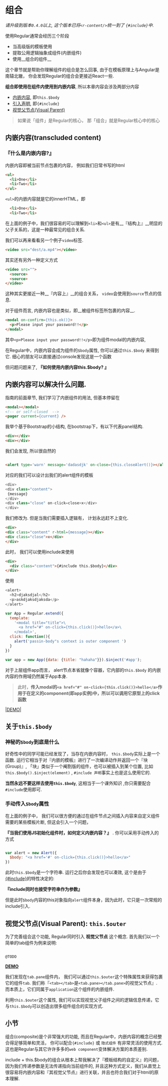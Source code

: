
# 组合


_请升级到版本`0.4.0`以上, 这个版本已将`<r-content/>`统一到了 `{#include}`中._ 

使用Regular通常会经历三个阶段

- 当高级版的模板使用
- 提取公用逻辑抽象成组件(内嵌组件)
- 使用__组合的组件__

这个章节就是帮助你理解组件的组合是怎么回事, 由于在模板原理上与Angular是南辕北辙， 你会发现Regular的组合会更接近React一些.  




__组合即使用在组件内使用到内嵌内容__, 所以本章内容会涉及两部分内容

- [内嵌内容](#body), 即`this.$body`
- [引入声明](#include), 即`{#include}`
- [视觉父节点(Visual Parent)](#outer)

> 如果说「组件」是Regular的核心， 那「组合」就是Regular核心中的核心

<a name="body"></a>


## 内嵌内容(transcluded content)

### 『什么是内嵌内容?』


内嵌内容即被当前节点包裹的内容， 例如我们日常书写的html

```html
<ul>
  <li>One</li>
  <li>Two</li>
</ul>

```

`<ul>`的内嵌内容就是它的innerHTML，即

```html
  <li>One</li>
  <li>Two</li>
```

在上面的例子中，我们很容易的可以理解到`<li>`和`<ul>`是有__『结构上』__明显的父子关系的，这是一种最常见的组合关系. 

我们可以再来看看另一个例子`video`标签. 

```html
<video src="dest/a.mp4"></video>

```
其实还有另外一种定义方式

```html
<video src="">
  <source>
  <source>
</video>

```

这种其实更接近一种__『内容上』__的组合关系， `video`会使用到`source`节点的信息.


对于组件而言, 内嵌内容也是类似，即__被组件标签所包裹的内容__. 

```html
<modal on-confirm={this.ok()}>
  <p>Please input your password!!</p>
</modal>
```

其中`<p>Please input your password!!</p>`即为组件modal的内嵌内容, 

在Regular中，内嵌内容会成为组件的`$body`属性, 你可以通过`this.$body` 来得到它. 细心的朋友可以直接通过console发现这是一个函数

但问题问题来了, __『如何使用内嵌内容this.$body? 』__

## 内嵌内容可以解决什么问题.

指南的前面章节, 我们学习了内嵌组件的用法, 但基本停留在

```html
<modal></modal>
<!-- or self-closed  -->
<pager current={current} />
```

我举个基于Bootstrap的小结构, 在bootstrap下，有以下代表panel结构.

```html 
<div></div>
<div></div>
```

我们会发现, 所以很自然的

```html

<alert type='warn' message='dadasdjk' on-close={this.closeAlert()}></alert>

```

对应的我们可以设计出我们的alert组件的模板

```js
<div>
<div class="content">
 {message} 
</div>
<div class="close" on-click=close>x</div>
</div>
```

我们修改为. 但是当我们需要插入逻辑有， 计划永远赶不上变化.

```html
<div>
<div class="content" r-html={message}></div>
<div class="close">x</div>
</div>
```

此时， 我们可以使用include来使用

```html
<div>
  <div class="content">{#include this.$body}</div>
</div>
```

使用

```js
<alert>
  <h2>djaksdjal</h2>
  <p>askdjaksdjaksda</p>
</alert>
```


```javascript
var App = Regular.extend({
  template:
    '<modal title="title">\
      <a href="#" on-click={this.click()}>hello</a>\
    </modal>',
  click: function(){
    alert('passin-body"s context is outer component ')
  }
})

var app = new App({data: {title: "hahaha"}}).$inject('#app');
```

对于上层组件app而言， alert节点本省就像个容器，它内部的`this.$body` 的内嵌内容的作用域仍然属于App本身.

> 此时，__传入modal的`<a href="#" on-click={this.click()}>hello</a>`作用于在定义的component(即app实例)中，所以可以调用它原型上的click函数__

[|DEMO|](http://jsfiddle.net/leeluolee/4wuDZ/)


## 关于`this.$body`


### 神秘的`$body`到底是什么

好奇性中的同学可能已经发现了，当存在内嵌内容时， `this.$body`实际上是一个函数. 运行它相当于对『内嵌的模板』进行了一次编译动作并返回一个『块(Group)』, 「块」类似于一个阉割版的组件，也可以被插入到某个位置, 比如`this.$body().$inject(element)` , `#include 声明`事实上也是这么使用它的.

__当然永远不要这样去使用`this.$body`__, 这相当于一个课外知识 ,你只需要配合`#include`使用即可.

### 手动传入`$body`属性

在上面的例子中， 我们可以很方便的通过在组件节点之间插入内容来自定义组件需要的某些模板片断, 但这会引入一个问题，

__『当我们使用JS初始化组件时，如何定义内嵌内容？』__ . 你可以采用手动传入的方式

```js

var alert = new Alert({
  $body: "<a href='#' on-click={this.click()}>hello</a>"
})

```

此时`this.$body`是一个字符串. 运行之后你会发现也可以凑效, 这个是由于[{#include}]({{syntax}}#include)的特性决定的:

__『include同时也接受字符串作为参数』__

但是此时`$body`内容的this对象指向`alert`组件本身，因为此时，它只是一次常规的include引入.





## 视觉父节点(Visual Parent): `this.$outer` 


为了完善组合这个功能, Regular同时引入 __视觉父节点__ 这个概念. 首先我们以一个简单的tab组件为例来说明: 

```js

@TODO

```

[ __DEMO__ ]()

我们发现在`tab.pane`组件内， 我们可以通过`this.$outer`这个特殊属性来获得包裹它的组件`tab`. 我们称『`<tab></tab>`是`<tab.pane></tab.pane>`的视觉父节点』. 而本质上，它们同属于`application`这个组件的内嵌组件. 


利用`this.$outer`这个属性, 我们可以实现视觉父子组件之间的逻辑信息传递，它与`this.$body`可以创造出很多组件组合的实现方式.


## 小节


组合(composite)是个非常强大的功能, 而且在Regular中，内嵌内容的概念已经整合得足够简单和灵活， 你可以配合`{#include}` 或 `隐式组件` 有非常灵活的使用方式. 这也是Regular与其它许许多多的`web component`变体解决方案的本质差别. 

include + this.$body的组合从根本上帮我解决了『模板结构的自定义』的问题， 因为我们传递参数是无法传递指向当前组件的, 并且这种方式定义，我们从直觉上很容易将内嵌内容和『其视觉父节点』进行关联，并且也符合我们对于html的原本理解. 
